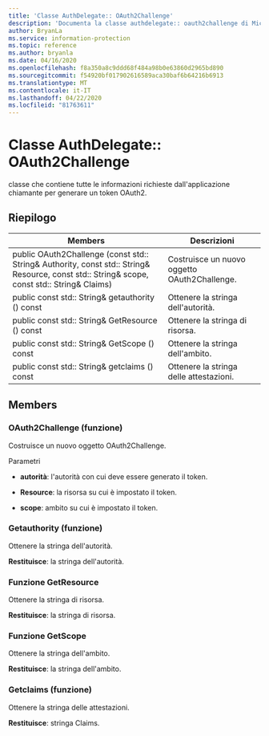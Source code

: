 ```yaml
---
title: 'Classe AuthDelegate:: OAuth2Challenge'
description: 'Documenta la classe authdelegate:: oauth2challenge di Microsoft Information Protection (MIP) SDK.'
author: BryanLa
ms.service: information-protection
ms.topic: reference
ms.author: bryanla
ms.date: 04/16/2020
ms.openlocfilehash: f8a350a8c9ddd68f484a98b0e63860d2965bd890
ms.sourcegitcommit: f54920bf017902616589aca30baf6b64216b6913
ms.translationtype: MT
ms.contentlocale: it-IT
ms.lasthandoff: 04/22/2020
ms.locfileid: "81763611"
---
```

# <a name="class-authdelegateoauth2challenge"></a>Classe AuthDelegate:: OAuth2Challenge 
classe che contiene tutte le informazioni richieste dall'applicazione chiamante per generare un token OAuth2.
  
## <a name="summary"></a>Riepilogo
 Members                        | Descrizioni                                
--------------------------------|---------------------------------------------
public OAuth2Challenge (const std:: String& Authority, const std:: String& Resource, const std:: String& scope, const std:: String& Claims)  |  Costruisce un nuovo oggetto OAuth2Challenge.
public const std:: String& getauthority () const  |  Ottenere la stringa dell'autorità.
public const std:: String& GetResource () const  |  Ottenere la stringa di risorsa.
public const std:: String& GetScope () const  |  Ottenere la stringa dell'ambito.
public const std:: String& getclaims () const  |  Ottenere la stringa delle attestazioni.
  
## <a name="members"></a>Members
  
### <a name="oauth2challenge-function"></a>OAuth2Challenge (funzione)
Costruisce un nuovo oggetto OAuth2Challenge.

Parametri  
* **autorità**: l'autorità con cui deve essere generato il token. 


* **Resource**: la risorsa su cui è impostato il token. 


* **scope**: ambito su cui è impostato il token.


  
### <a name="getauthority-function"></a>Getauthority (funzione)
Ottenere la stringa dell'autorità.

  
**Restituisce**: la stringa dell'autorità.
  
### <a name="getresource-function"></a>Funzione GetResource
Ottenere la stringa di risorsa.

  
**Restituisce**: la stringa di risorsa.
  
### <a name="getscope-function"></a>Funzione GetScope
Ottenere la stringa dell'ambito.

  
**Restituisce**: la stringa dell'ambito.
  
### <a name="getclaims-function"></a>Getclaims (funzione)
Ottenere la stringa delle attestazioni.

  
**Restituisce**: stringa Claims.